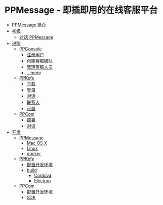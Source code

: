 # PPMessage - 即插即用的在线客服平台

* [PPMessage 简介](introduction.md)
* [初级](part1/README.md)
  * [对话 PPMessage](part1/chat-with-ppmessage.md)
* [进阶](part2/README.md)
  * [PPConsole](part2/ppconsole/README.md)
    * [注册用户](part2/ppconsole/sign-up.md)
    * [创建客服团队](part2/ppconsole/create-service-team.md)
    * [管理客服人员](part2/ppconsole/arrange-team-member.md)
    * [...more]()
  * [PPKefu](part2/ppkefu/README.md)
    * [下载](part2/ppkefu/download-ppkefu.md)
    * [登录](part2/ppkefu/sign-in.md)
    * [对话](part2/ppkefu/conversations.md)
    * [联系人](part2/ppkefu/contacts.md)
    * [设置](part2/ppkefu/settings.md)
  * [PPCom](part2/ppcom/README.md)
    * [部署](part2/ppcom/deploy-ppcom.md)
    * [对话](part2/ppcom/chat.md)
* [开发](part3/README.md)
  * [PPMessage](part3/deploy-ppmessage/README.md)
    * [Mac OS X](part3/deploy-ppmessage/deploy-ppmessage-on-mac.md)
    * [Linux](part3/deploy-ppmessage/deploy-ppmessage-on-linux.md)
    * [docker](part3/deploy-ppmessage/deploy-ppmessage-with-docker.md)
  * [PPKefu](part3/ppkefu/README.md)
    * [配置开发环境](part3/ppkefu/set-up-environment.md)
    * [build](part3/ppkefu/build.md)
      * [Cordova](part3/ppkefu/cordova.md)
      * [Electron](development/ppkefu/electron.md)
  * [PPCom]()
    * [配置开发环境]()
    * [SDK]()

